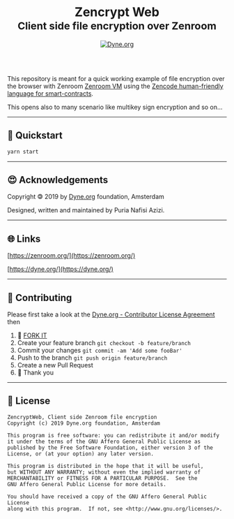 <h1 align="center">
  Zencrypt Web<br/>
  <sub>Client side file encryption over Zenroom</sub>
</h1>

<p align="center">
  <a href="https://dyne.org">
    <img src="https://img.shields.io/badge/%3C%2F%3E%20with%20%E2%9D%A4%20by-Dyne.org-blue.svg" alt="Dyne.org">
  </a>
</p>

<br><br>

This repository is meant for a quick working example of file encryption over
the browser with Zenroom [Zenroom VM](https://zenroom.dyne.org) using 
the [Zencode human-friendly language for smart-contracts](https://decodeproject.eu/blog/smart-contracts-english-speaker).

This opens also to many scenario like multikey sign encryption and so on...

***
## 🚀 Quickstart

```bash
yarn start
```


***
## 😍 Acknowledgements

Copyright 🄯 2019 by [Dyne.org](https://www.dyne.org) foundation, Amsterdam

Designed, written and maintained by Puria Nafisi Azizi.


***
## 🌐 Links

[https://zenroom.org/](https://zenroom.org/)

[https://dyne.org/](https://dyne.org/)


***
## 👥 Contributing

Please first take a look at the [Dyne.org - Contributor License Agreement](CONTRIBUTING.md) then

1.  🔀 [FORK IT](../../fork)
2.  Create your feature branch `git checkout -b feature/branch`
3.  Commit your changes `git commit -am 'Add some fooBar'`
4.  Push to the branch `git push origin feature/branch`
5.  Create a new Pull Request
6.  :pray: Thank you


***
## 💼 License

    ZencryptWeb, Client side Zenroom file encryption
    Copyright (c) 2019 Dyne.org foundation, Amsterdam
    
    This program is free software: you can redistribute it and/or modify
    it under the terms of the GNU Affero General Public License as
    published by the Free Software Foundation, either version 3 of the
    License, or (at your option) any later version.
    
    This program is distributed in the hope that it will be useful,
    but WITHOUT ANY WARRANTY; without even the implied warranty of
    MERCHANTABILITY or FITNESS FOR A PARTICULAR PURPOSE.  See the
    GNU Affero General Public License for more details.
    
    You should have received a copy of the GNU Affero General Public License
    along with this program.  If not, see <http://www.gnu.org/licenses/>.
